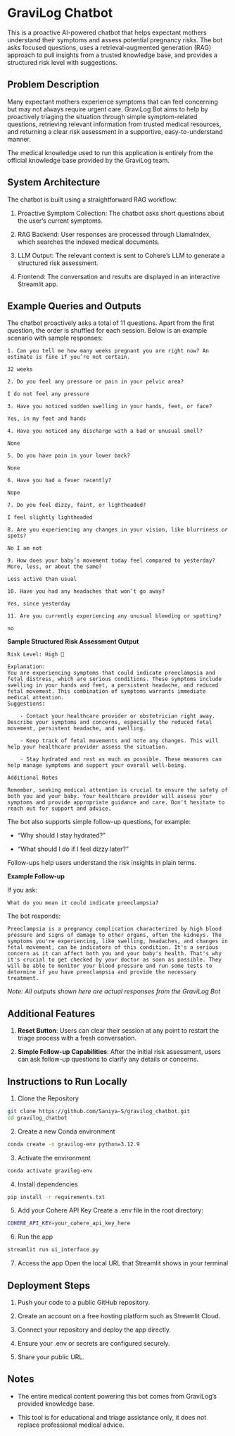# GraviLog Chatbot
This is a proactive AI-powered chatbot that helps expectant mothers understand their symptoms and assess potential pregnancy risks. The bot asks focused questions, uses a retrieval-augmented generation (RAG) approach to pull insights from a trusted knowledge base, and provides a structured risk level with suggestions.

## Problem Description
Many expectant mothers experience symptoms that can feel concerning but may not always require urgent care. GraviLog Bot aims to help by proactively triaging the situation through simple symptom-related questions, retrieving relevant information from trusted medical resources, and returning a clear risk assessment in a supportive, easy-to-understand manner.

The medical knowledge used to run this application is entirely from the official knowledge base provided by the GraviLog team.

## System Architecture
The chatbot is built using a straightforward RAG workflow:

1. Proactive Symptom Collection: The chatbot asks short questions about the user’s current symptoms.

2. RAG Backend: User responses are processed through LlamaIndex, which searches the indexed medical documents.

3. LLM Output: The relevant context is sent to Cohere’s LLM to generate a structured risk assessment.

4. Frontend: The conversation and results are displayed in an interactive Streamlit app.

## Example Queries and Outputs

The chatbot proactively asks a total of 11 questions. Apart from the first question, the order is shuffled for each session. Below is an example scenario with sample responses:

``` 
1. Can you tell me how many weeks pregnant you are right now? An estimate is fine if you’re not certain.

32 weeks

2. Do you feel any pressure or pain in your pelvic area?

I do not feel any pressure

3. Have you noticed sudden swelling in your hands, feet, or face?

Yes, in my feet and hands

4. Have you noticed any discharge with a bad or unusual smell?

None

5. Do you have pain in your lower back?

None

6. Have you had a fever recently?

Nope

7. Do you feel dizzy, faint, or lightheaded?

I feel slightly lightheaded

8. Are you experiencing any changes in your vision, like blurriness or spots?

No I am not

9. How does your baby’s movement today feel compared to yesterday? More, less, or about the same?

Less active than usual

10. Have you had any headaches that won’t go away?

Yes, since yesterday

11. Are you currently experiencing any unusual bleeding or spotting?

no

```

**Sample Structured Risk Assessment Output**

```
Risk Level: High 🔴

Explanation:
You are experiencing symptoms that could indicate preeclampsia and fetal distress, which are serious conditions. These symptoms include swelling in your hands and feet, a persistent headache, and reduced fetal movement. This combination of symptoms warrants immediate medical attention.
Suggestions:

    - Contact your healthcare provider or obstetrician right away. Describe your symptoms and concerns, especially the reduced fetal movement, persistent headache, and swelling.

    - Keep track of fetal movements and note any changes. This will help your healthcare provider assess the situation.

    - Stay hydrated and rest as much as possible. These measures can help manage symptoms and support your overall well-being.

Additional Notes

Remember, seeking medical attention is crucial to ensure the safety of both you and your baby. Your healthcare provider will assess your symptoms and provide appropriate guidance and care. Don't hesitate to reach out for support and advice.
```

The bot also supports simple follow-up questions, for example:
- “Why should I stay hydrated?”

- “What should I do if I feel dizzy later?”

Follow-ups help users understand the risk insights in plain terms.

**Example Follow-up**

If you ask:
```
What do you mean it could indicate preeclampsia?
```
The bot responds:
```
Preeclampsia is a pregnancy complication characterized by high blood pressure and signs of damage to other organs, often the kidneys. The symptoms you're experiencing, like swelling, headaches, and changes in fetal movement, can be indicators of this condition. It's a serious concern as it can affect both you and your baby's health. That's why it's crucial to get checked by your doctor as soon as possible. They will be able to monitor your blood pressure and run some tests to determine if you have preeclampsia and provide the necessary treatment.
```

*Note: All outputs shown here are actual responses from the GraviLog Bot*

## Additional Features
1. **Reset Button**: 
Users can clear their session at any point to restart the triage process with a fresh conversation.

2. **Simple Follow-up Capabilities**: After the initial risk assessment, users can ask follow-up questions to clarify any details or concerns.

## Instructions to Run Locally

1. Clone the Repository
```bash
git clone https://github.com/Saniya-S/gravilog_chatbot.git
cd gravilog_chatbot
```

2. Create a new Conda environment
```bash
conda create -n gravilog-env python=3.12.9
```
3. Activate the environment
```bash
conda activate gravilog-env
```
4. Install dependencies
```bash
pip install -r requirements.txt
```
5. Add your Cohere API Key
Create a .env file in the root directory:
```bash
COHERE_API_KEY=your_cohere_api_key_here
```

6. Run the app
```bash
streamlit run ui_interface.py
```
7. Access the app
Open the local URL that Streamlit shows in your terminal


## Deployment Steps

1. Push your code to a public GitHub repository.

2. Create an account on a free hosting platform such as Streamlit Cloud.

3. Connect your repository and deploy the app directly.

4. Ensure your .env or secrets are configured securely.

5. Share your public URL.

## Notes

- The entire medical content powering this bot comes from GraviLog’s provided knowledge base.

- This tool is for educational and triage assistance only, it does not replace professional medical advice.